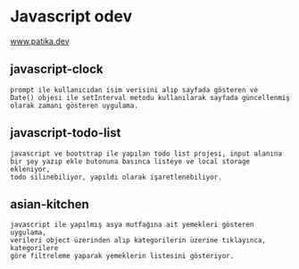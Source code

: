 # Javascript odev
www.patika.dev

## javascript-clock

    prompt ile kullanıcıdan isim verisini alıp sayfada gösteren ve 
    Date() objesi ile setInterval metodu kullanılarak sayfada güncellenmiş
    olarak zamanı gösteren uygulama.

## javascript-todo-list

    javascript ve bootstrap ile yapılan todo list projesi, input alanına
    bir şey yazıp ekle butonuna basınca listeye ve local storage ekleniyor,
    todo silinebiliyor, yapıldı olarak işaretlenebiliyor.

## asian-kitchen

    javascript ile yapılmış asya mutfağına ait yemekleri gösteren uygulama, 
    verileri object üzerinden alıp kategorilerin üzerine tıklayınca, kategorilere
    göre filtreleme yaparak yemeklerin listesini gösteriyor.
